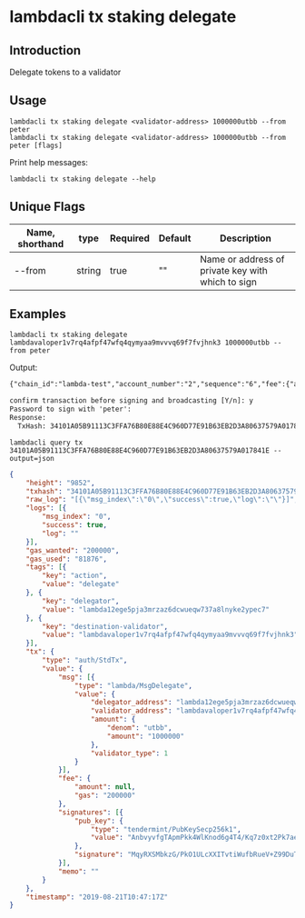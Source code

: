 # lambdacli tx staking delegate

## Introduction

Delegate tokens to a validator

## Usage

```
lambdacli tx staking delegate <validator-address> 1000000utbb --from peter
lambdacli tx staking delegate <validator-address> 1000000utbb --from peter [flags]
```

Print help messages:
```
lambdacli tx staking delegate --help
```

## Unique Flags

| Name, shorthand     | type   | Required | Default  | Description                                                         |
| --------------------| -----  | -------- | -------- | ------------------------------------------------------------------- |
| --from | string | true     | ""       |  Name or address of private key with which to sign |

## Examples

```
lambdacli tx staking delegate lambdavaloper1v7rq4afpf47wfq4qymyaa9mvvvq69f7fvjhnk3 1000000utbb --from peter
```

Output:
```txt
{"chain_id":"lambda-test","account_number":"2","sequence":"6","fee":{"amount":null,"gas":"200000"},"msgs":[{"type":"lambda/MsgDelegate","value":{"delegator_address":"lambda12ege5pja3mrzaz6dcwueqw737a8lnyke2ypec7","validator_address":"lambdavaloper1v7rq4afpf47wfq4qymyaa9mvvvq69f7fvjhnk3","amount":{"denom":"utbb","amount":"1000000"},"validator_type":1}}],"memo":""}

confirm transaction before signing and broadcasting [Y/n]: y
Password to sign with 'peter':
Response:
  TxHash: 34101A05B91113C3FFA76B80E88E4C960D77E91B63EB2D3A80637579A017841E

```

```$xslt
lambdacli query tx 34101A05B91113C3FFA76B80E88E4C960D77E91B63EB2D3A80637579A017841E --output=json
```

```json
{
	"height": "9852",
	"txhash": "34101A05B91113C3FFA76B80E88E4C960D77E91B63EB2D3A80637579A017841E",
	"raw_log": "[{\"msg_index\":\"0\",\"success\":true,\"log\":\"\"}]",
	"logs": [{
		"msg_index": "0",
		"success": true,
		"log": ""
	}],
	"gas_wanted": "200000",
	"gas_used": "81876",
	"tags": [{
		"key": "action",
		"value": "delegate"
	}, {
		"key": "delegator",
		"value": "lambda12ege5pja3mrzaz6dcwueqw737a8lnyke2ypec7"
	}, {
		"key": "destination-validator",
		"value": "lambdavaloper1v7rq4afpf47wfq4qymyaa9mvvvq69f7fvjhnk3"
	}],
	"tx": {
		"type": "auth/StdTx",
		"value": {
			"msg": [{
				"type": "lambda/MsgDelegate",
				"value": {
					"delegator_address": "lambda12ege5pja3mrzaz6dcwueqw737a8lnyke2ypec7",
					"validator_address": "lambdavaloper1v7rq4afpf47wfq4qymyaa9mvvvq69f7fvjhnk3",
					"amount": {
						"denom": "utbb",
						"amount": "1000000"
					},
					"validator_type": 1
				}
			}],
			"fee": {
				"amount": null,
				"gas": "200000"
			},
			"signatures": [{
				"pub_key": {
					"type": "tendermint/PubKeySecp256k1",
					"value": "AnbvyvfgTApmPkk4WlKnod6g4T4/Kq7z0xt2Pk7ae6cA"
				},
				"signature": "MqyRXSMbkzG/PkO1ULcXXITvtiWufbRueV+Z99DuTjtzlvdQbc/Fa09XuPwCc6BJO3V0QudlrxKozMOcphfPqw=="
			}],
			"memo": ""
		}
	},
	"timestamp": "2019-08-21T10:47:17Z"
}
```